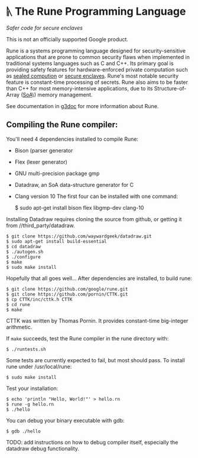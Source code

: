 # ᚣ The Rune Programming Language
_Safer code for secure enclaves_

This is not an officially supported Google product.

Rune is a systems programming language designed for security-sensitive
applications that are prone to common security flaws when implemented in
traditional systems languages such as C and C++.  Its primary goal is providing
safety features for hardware-enforced private computation such as [sealed
compution](https://arxiv.org/abs/1906.07841) or [secure
enclaves](https://www.infosecurity-magazine.com/opinions/enclaves-security-world/).
Rune's most notable security feature is constant-time processing of secrets.
Rune also aims to be faster than C++ for most memory-intensive applications, due
to its Structure-of-Array
\([SoA](https://en.wikipedia.org/wiki/AoS_and_SoA#:~:text=AoS%20vs.,AoS%20case%20easier%20to%20handle.)\)
memory management.

See documentation in [g3doc](g3doc/index.md) for more information about Rune.

## Compiling the Rune compiler:

You'll need 4 dependencies installed to compile Rune:

  - Bison (parser generator
  - Flex (lexer generator)
  - GNU multi-precision package gmp
  - Datadraw, an SoA data-structure generator for C
  - Clang version 10
The first four can be installed with one command:


    $ sudo apt-get install bison flex libgmp-dev clang-10

Installing Datadraw requires cloning the source from github, or getting it from
//third\_party/datadraw.

    $ git clone https://github.com/waywardgeek/datadraw.git
    $ sudo apt-get install build-essential
    $ cd datadraw
    $ ./autogen.sh
    $ ./configure
    $ make
    $ sudo make install

Hopefully that all goes well...  After dependencies are installed, to build
rune:

    $ git clone https://github.com/google/rune.git
    $ git clone https://github.com/pornin/CTTK.git
    $ cp CTTK/inc/cttk.h CTTK
    $ cd rune
    $ make

CTTK was written by Thomas Pornin.  It provides constant-time big-integer
arithmetic.

If `make` succeeds, test the Rune compiler in the rune directory with:

    $ ./runtests.sh

Some tests are currently expected to fail, but most should pass.  To install
rune under /usr/local/rune:

    $ sudo make install

Test your installation:

    $ echo 'println "Hello, World!"' > hello.rn
    $ rune -g hello.rn
    $ ./hello

You can debug your binary executable with gdb:

    $ gdb ./hello

TODO: add instructions on how to debug compiler itself, especially the datadraw debug functionality.

